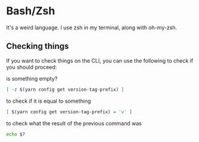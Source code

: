 # Bash/Zsh
It's a weird language. I use zsh in my terminal, along with oh-my-zsh.

## Checking things
If you want to check things on the CLI, you can use the following to check if you should proceed:

is something empty?
```bash
[ -z $(yarn config get version-tag-prefix) ] 
```

to check if it is equal to something
```bash
[ $(yarn config get version-tag-prefix) = 'v' ]
```

to check what the result of the previous command was
```bash
echo $?
```
